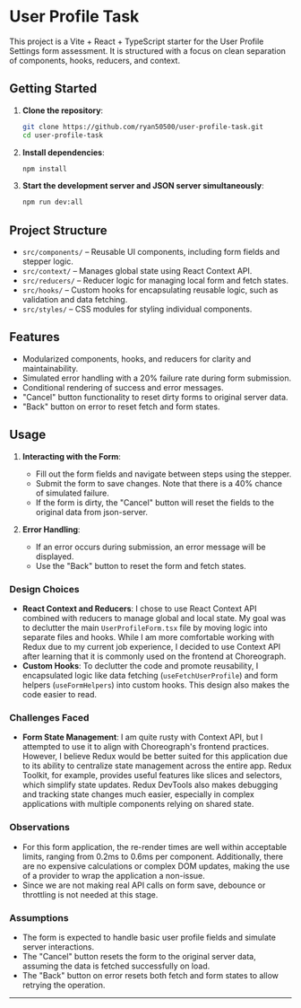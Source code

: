 # User Profile Task

This project is a Vite + React + TypeScript starter for the User Profile Settings form assessment. It is structured with a focus on clean separation of components, hooks, reducers, and context.

## Getting Started

1. **Clone the repository**:

   ```bash
   git clone https://github.com/ryan50500/user-profile-task.git
   cd user-profile-task
   ```

2. **Install dependencies**:

   ```bash
   npm install
   ```

3. **Start the development server and JSON server simultaneously**:

   ```bash
   npm run dev:all
   ```

## Project Structure

* `src/components/` – Reusable UI components, including form fields and stepper logic.
* `src/context/` – Manages global state using React Context API.
* `src/reducers/` – Reducer logic for managing local form and fetch states.
* `src/hooks/` – Custom hooks for encapsulating reusable logic, such as validation and data fetching.
* `src/styles/` – CSS modules for styling individual components.

## Features

- Modularized components, hooks, and reducers for clarity and maintainability.
- Simulated error handling with a 20% failure rate during form submission.
- Conditional rendering of success and error messages.
- "Cancel" button functionality to reset dirty forms to original server data.
- "Back" button on error to reset fetch and form states.

## Usage

1. **Interacting with the Form**:
   - Fill out the form fields and navigate between steps using the stepper.
   - Submit the form to save changes. Note that there is a 40% chance of simulated failure.
   - If the form is dirty, the "Cancel" button will reset the fields to the original data from json-server.

2. **Error Handling**:
   - If an error occurs during submission, an error message will be displayed.
   - Use the "Back" button to reset the form and fetch states.


### Design Choices

- **React Context and Reducers**: I chose to use React Context API combined with reducers to manage global and local state. My goal was to declutter the main `UserProfileForm.tsx` file by moving logic into separate files and hooks. While I am more comfortable working with Redux due to my current job experience, I decided to use Context API after learning that it is commonly used on the frontend at Choreograph.
- **Custom Hooks**: To declutter the code and promote reusability, I encapsulated logic like data fetching (`useFetchUserProfile`) and form helpers (`useFormHelpers`) into custom hooks. This design also makes the code easier to read.

### Challenges Faced

- **Form State Management**: I am quite rusty with Context API, but I attempted to use it to align with Choreograph's frontend practices. However, I believe Redux would be better suited for this application due to its ability to centralize state management across the entire app. Redux Toolkit, for example, provides useful features like slices and selectors, which simplify state updates. Redux DevTools also makes debugging and tracking state changes much easier, especially in complex applications with multiple components relying on shared state.

### Observations

- For this form application, the re-render times are well within acceptable limits, ranging from 0.2ms to 0.6ms per component. Additionally, there are no expensive calculations or complex DOM updates, making the use of a provider to wrap the application a non-issue.
- Since we are not making real API calls on form save, debounce or throttling is not needed at this stage.


### Assumptions

- The form is expected to handle basic user profile fields and simulate server interactions.
- The "Cancel" button resets the form to the original server data, assuming the data is fetched successfully on load.
- The "Back" button on error resets both fetch and form states to allow retrying the operation.


---

